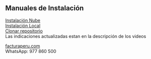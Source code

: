 ## Manuales de Instalación

[Instalación Nube](https://www.youtube.com/watch?v=wPuCsre30S0 "Clic")
<br>
[Instalación Local](https://www.youtube.com/watch?v=F9IGf1Ojaoo "Clic")
<br>
[Clonar repositorio](https://www.youtube.com/watch?v=D35TC6gzPOM "Clic")
<br>
Las indicaciones actualizadas estan en la descripción de los videos

[facturaperu.com](http://facturaperu.com.pe "Clic")<br>
WhatsApp: 977 860 500<br>
